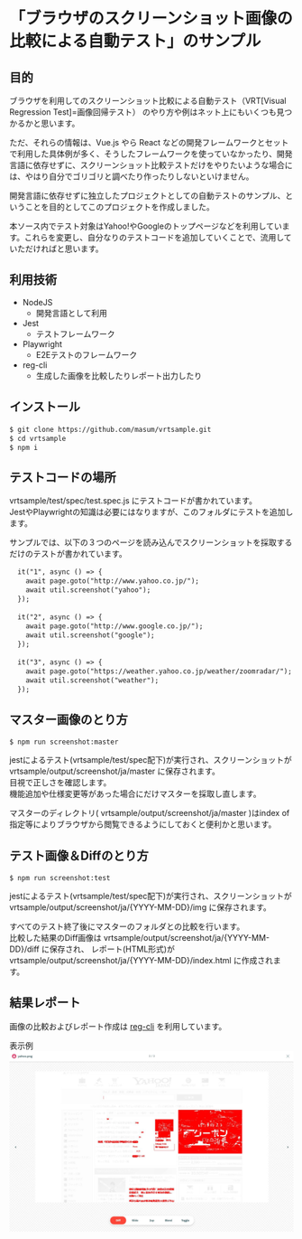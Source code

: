 # 「ブラウザのスクリーンショット画像の比較による自動テスト」のサンプル

## 目的

ブラウザを利用してのスクリーンショット比較による自動テスト（VRT[Visual Regression Test]=画像回帰テスト） のやり方や例はネット上にもいくつも見つかるかと思います。  

ただ、それらの情報は、Vue.js やら React などの開発フレームワークとセットで利用した具体例が多く、そうしたフレームワークを使っていなかったり、開発言語に依存せずに、スクリーンショット比較テストだけをやりたいような場合には、やはり自分でゴリゴリと調べたり作ったりしないといけません。

開発言語に依存せずに独立したプロジェクトとしての自動テストのサンプル、ということを目的としてこのプロジェクトを作成しました。

本ソース内でテスト対象はYahoo!やGoogleのトップページなどを利用しています。これらを変更し、自分なりのテストコードを追加していくことで、流用していただければと思います。

## 利用技術

- NodeJS
  - 開発言語として利用
- Jest
  - テストフレームワーク
- Playwright
  - E2Eテストのフレームワーク
- reg-cli
  - 生成した画像を比較したりレポート出力したり

## インストール

```
$ git clone https://github.com/masum/vrtsample.git
$ cd vrtsample
$ npm i
```

## テストコードの場所

vrtsample/test/spec/test.spec.js にテストコードが書かれています。  
JestやPlaywrightの知識は必要にはなりますが、このフォルダにテストを追加します。

サンプルでは、以下の３つのページを読み込んでスクリーンショットを採取するだけのテストが書かれています。

```
  it("1", async () => {
    await page.goto("http://www.yahoo.co.jp/");
    await util.screenshot("yahoo");
  });

  it("2", async () => {
    await page.goto("http://www.google.co.jp/");
    await util.screenshot("google");
  });

  it("3", async () => {
    await page.goto("https://weather.yahoo.co.jp/weather/zoomradar/");
    await util.screenshot("weather");
  });
```




## マスター画像のとり方

```
$ npm run screenshot:master
```

jestによるテスト(vrtsample/test/spec配下)が実行され、スクリーンショットが vrtsample/output/screenshot/ja/master に保存されます。  
目視で正しさを確認します。  
機能追加や仕様変更等があった場合にだけマスターを採取し直します。  

マスターのディレクトリ( vrtsample/output/screenshot/ja/master )はindex of指定等によりブラウザから閲覧できるようにしておくと便利かと思います。

## テスト画像＆Diffのとり方

```
$ npm run screenshot:test
```
jestによるテスト(vrtsample/test/spec配下)が実行され、スクリーンショットが vrtsample/output/screenshot/ja/{YYYY-MM-DD}/img に保存されます。  
  
すべてのテスト終了後にマスターのフォルダとの比較を行います。  
比較した結果のDiff画像は vrtsample/output/screenshot/ja/{YYYY-MM-DD}/diff に保存され、 レポート(HTML形式)が vrtsample/output/screenshot/ja/{YYYY-MM-DD}/index.html に作成されます。  

## 結果レポート

画像の比較およびレポート作成は [reg-cli](https://github.com/reg-viz/reg-cli) を利用しています。  

表示例
![](doc/diff.jpg)

